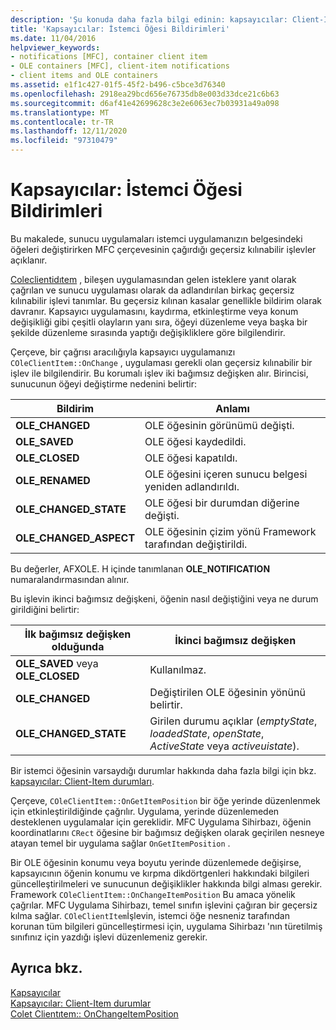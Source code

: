 ```yaml
---
description: 'Şu konuda daha fazla bilgi edinin: kapsayıcılar: Client-Item bildirimleri'
title: 'Kapsayıcılar: İstemci Öğesi Bildirimleri'
ms.date: 11/04/2016
helpviewer_keywords:
- notifications [MFC], container client item
- OLE containers [MFC], client-item notifications
- client items and OLE containers
ms.assetid: e1f1c427-01f5-45f2-b496-c5bce3d76340
ms.openlocfilehash: 2918ea29bcd656e76735db8e003d33dce21c6b63
ms.sourcegitcommit: d6af41e42699628c3e2e6063ec7b03931a49a098
ms.translationtype: MT
ms.contentlocale: tr-TR
ms.lasthandoff: 12/11/2020
ms.locfileid: "97310479"
---
```

# <a name="containers-client-item-notifications"></a>Kapsayıcılar: İstemci Öğesi Bildirimleri

Bu makalede, sunucu uygulamaları istemci uygulamanızın belgesindeki öğeleri değiştirirken MFC çerçevesinin çağırdığı geçersiz kılınabilir işlevler açıklanır.

[Coleclientidıtem](reference/coleclientitem-class.md) , bileşen uygulamasından gelen isteklere yanıt olarak çağrılan ve sunucu uygulaması olarak da adlandırılan birkaç geçersiz kılınabilir işlevi tanımlar. Bu geçersiz kılınan kasalar genellikle bildirim olarak davranır. Kapsayıcı uygulamasını, kaydırma, etkinleştirme veya konum değişikliği gibi çeşitli olayların yanı sıra, öğeyi düzenleme veya başka bir şekilde düzenleme sırasında yaptığı değişikliklere göre bilgilendirir.

Çerçeve, bir çağrısı aracılığıyla kapsayıcı uygulamanızı `COleClientItem::OnChange` , uygulaması gerekli olan geçersiz kılınabilir bir işlev ile bilgilendirir. Bu korumalı işlev iki bağımsız değişken alır. Birincisi, sunucunun öğeyi değiştirme nedenini belirtir:

|Bildirim|Anlamı|
|------------------|-------------|
|**OLE_CHANGED**|OLE öğesinin görünümü değişti.|
|**OLE_SAVED**|OLE öğesi kaydedildi.|
|**OLE_CLOSED**|OLE öğesi kapatıldı.|
|**OLE_RENAMED**|OLE öğesini içeren sunucu belgesi yeniden adlandırıldı.|
|**OLE_CHANGED_STATE**|OLE öğesi bir durumdan diğerine değişti.|
|**OLE_CHANGED_ASPECT**|OLE öğesinin çizim yönü Framework tarafından değiştirildi.|

Bu değerler, AFXOLE. H içinde tanımlanan **OLE_NOTIFICATION** numaralandırmasından alınır.

Bu işlevin ikinci bağımsız değişkeni, öğenin nasıl değiştiğini veya ne durum girildiğini belirtir:

|İlk bağımsız değişken olduğunda|İkinci bağımsız değişken|
|----------------------------|---------------------|
|**OLE_SAVED** veya **OLE_CLOSED**|Kullanılmaz.|
|**OLE_CHANGED**|Değiştirilen OLE öğesinin yönünü belirtir.|
|**OLE_CHANGED_STATE**|Girilen durumu açıklar (*emptyState*, *loadedState*, *openState*, *ActiveState* veya *activeuistate*).|

Bir istemci öğesinin varsaydığı durumlar hakkında daha fazla bilgi için bkz. [kapsayıcılar: Client-Item durumları](containers-client-item-states.md).

Çerçeve, `COleClientItem::OnGetItemPosition` bir öğe yerinde düzenlenmek için etkinleştirildiğinde çağrılır. Uygulama, yerinde düzenlemeden desteklenen uygulamalar için gereklidir. MFC Uygulama Sihirbazı, öğenin koordinatlarını `CRect` öğesine bir bağımsız değişken olarak geçirilen nesneye atayan temel bir uygulama sağlar `OnGetItemPosition` .

Bir OLE öğesinin konumu veya boyutu yerinde düzenlemede değişirse, kapsayıcının öğenin konumu ve kırpma dikdörtgenleri hakkındaki bilgileri güncelleştirilmeleri ve sunucunun değişiklikler hakkında bilgi alması gerekir. Framework `COleClientItem::OnChangeItemPosition` Bu amaca yönelik çağrılar. MFC Uygulama Sihirbazı, temel sınıfın işlevini çağıran bir geçersiz kılma sağlar. `COleClientItem`İşlevin, istemci öğe nesneniz tarafından korunan tüm bilgileri güncelleştirmesi için, uygulama Sihirbazı 'nın türetilmiş sınıfınız için yazdığı işlevi düzenlemeniz gerekir.

## <a name="see-also"></a>Ayrıca bkz.

[Kapsayıcılar](containers.md)<br/>
[Kapsayıcılar: Client-Item durumlar](containers-client-item-states.md)<br/>
[Colet Clientıtem:: OnChangeItemPosition](reference/coleclientitem-class.md#onchangeitemposition)
